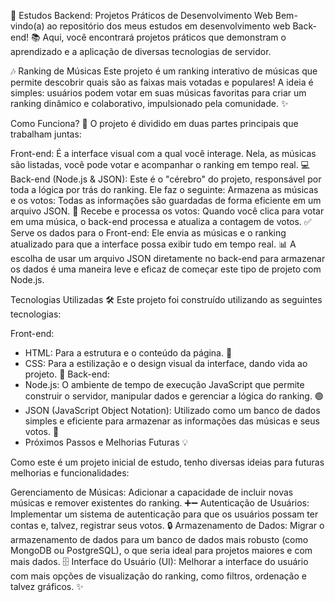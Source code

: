 🚀 Estudos Backend: Projetos Práticos de Desenvolvimento Web
Bem-vindo(a) ao repositório dos meus estudos em desenvolvimento web Back-end! 📚 Aqui, você encontrará projetos práticos que demonstram o aprendizado e a aplicação de diversas tecnologias de servidor.

🎶 Ranking de Músicas
Este projeto é um ranking interativo de músicas que permite descobrir quais são as faixas mais votadas e populares! A ideia é simples: usuários podem votar em suas músicas favoritas para criar um ranking dinâmico e colaborativo, impulsionado pela comunidade. ✨

Como Funciona? 🤔
O projeto é dividido em duas partes principais que trabalham juntas:

Front-end: É a interface visual com a qual você interage. Nela, as músicas são listadas, você pode votar e acompanhar o ranking em tempo real. 💻
Back-end (Node.js & JSON): Este é o "cérebro" do projeto, responsável por toda a lógica por trás do ranking. Ele faz o seguinte:
Armazena as músicas e os votos: Todas as informações são guardadas de forma eficiente em um arquivo JSON. 💾
Recebe e processa os votos: Quando você clica para votar em uma música, o back-end processa e atualiza a contagem de votos. ✅
Serve os dados para o Front-end: Ele envia as músicas e o ranking atualizado para que a interface possa exibir tudo em tempo real. 📊
A escolha de usar um arquivo JSON diretamente no back-end para armazenar os dados é uma maneira leve e eficaz de começar este tipo de projeto com Node.js.

Tecnologias Utilizadas 🛠️
Este projeto foi construído utilizando as seguintes tecnologias:

Front-end:
- HTML: Para a estrutura e o conteúdo da página. 📄
- CSS: Para a estilização e o design visual da interface, dando vida ao projeto. 🎨
Back-end:
- Node.js: O ambiente de tempo de execução JavaScript que permite construir o servidor, manipular dados e gerenciar a lógica do ranking. 🟢
- JSON (JavaScript Object Notation): Utilizado como um banco de dados simples e eficiente para armazenar as informações das músicas e seus votos. 📑
- Próximos Passos e Melhorias Futuras 💡
  
Como este é um projeto inicial de estudo, tenho diversas ideias para futuras melhorias e funcionalidades:

Gerenciamento de Músicas: Adicionar a capacidade de incluir novas músicas e remover existentes do ranking. ➕➖
Autenticação de Usuários: Implementar um sistema de autenticação para que os usuários possam ter contas e, talvez, registrar seus votos. 🔒
Armazenamento de Dados: Migrar o armazenamento de dados para um banco de dados mais robusto (como MongoDB ou PostgreSQL), o que seria ideal para projetos maiores e com mais dados. 🗄️
Interface do Usuário (UI): Melhorar a interface do usuário com mais opções de visualização do ranking, como filtros, ordenação e talvez gráficos. ✨
